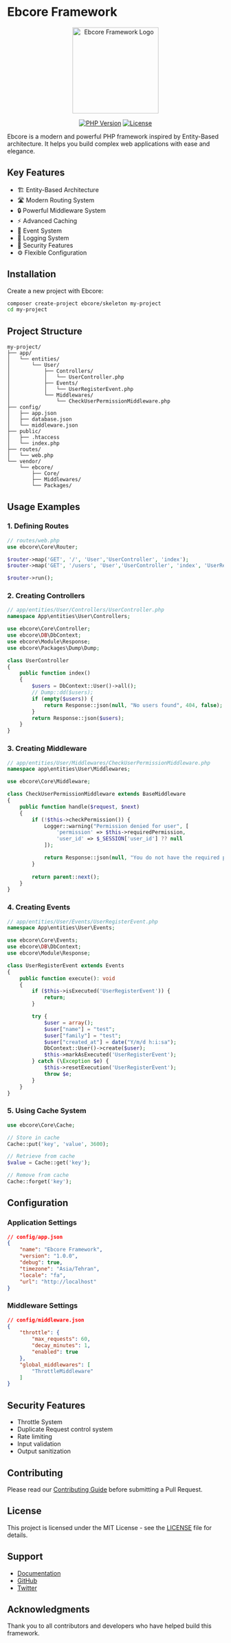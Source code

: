 # Ebcore Framework

<div align="center">
  <img src="https://raw.githubusercontent.com/sajjadbandezadeh/ebcore-framework/refs/heads/master/logo.svg" alt="Ebcore Framework Logo" width="200">

[![PHP Version](https://img.shields.io/badge/PHP-8.1%2B-purple.svg)](https://php.net)
[![License](https://img.shields.io/badge/license-MIT-blue.svg)](LICENSE)

[//]: # (  [![Build Status]&#40;https://github.com/ebcore/ebcore/workflows/tests/badge.svg&#41;]&#40;https://github.com/ebcore/ebcore/actions&#41;)

[//]: # (  [![Code Coverage]&#40;https://codecov.io/gh/ebcore/ebcore/branch/main/graph/badge.svg&#41;]&#40;https://codecov.io/gh/ebcore/ebcore&#41;)

[//]: # (  [![StyleCI]&#40;https://github.styleci.io/repos/ebcore/ebcore/badge.svg&#41;]&#40;https://github.styleci.io/repos/ebcore/ebcore&#41;)
</div>

Ebcore is a modern and powerful PHP framework inspired by Entity-Based architecture. It helps you build complex web applications with ease and elegance.

## Key Features

- 🏗️ Entity-Based Architecture
- 🛣️ Modern Routing System
- 🔒 Powerful Middleware System
- ⚡ Advanced Caching
- 🎯 Event System
- 📝 Logging System
- 🔐 Security Features
- ⚙️ Flexible Configuration

## Installation

Create a new project with Ebcore:

```bash
composer create-project ebcore/skeleton my-project
cd my-project
```

## Project Structure

```
my-project/
├── app/
│   └── entities/
│       └── User/
│           ├── Controllers/
│           │   └── UserController.php
│           ├── Events/
│           │   └── UserRegisterEvent.php
│           └── Middlewares/
│               └── CheckUserPermissionMiddleware.php
├── config/
│   ├── app.json
│   ├── database.json
│   └── middleware.json
├── public/
│   ├── .htaccess
│   └── index.php
├── routes/
│   └── web.php
└── vendor/
    └── ebcore/
        ├── Core/
        ├── Middlewares/
        └── Packages/
```

## Usage Examples

### 1. Defining Routes

```php
// routes/web.php
use ebcore\Core\Router;

$router->map('GET', '/', 'User','UserController', 'index');
$router->map('GET', '/users', 'User','UserController', 'index', 'UserRegisterEvent', 'after');

$router->run();

```

### 2. Creating Controllers

```php
// app/entities/User/Controllers/UserController.php
namespace App\entities\User\Controllers;

use ebcore\Core\Controller;
use ebcore\DB\DbContext;
use ebcore\Module\Response;
use ebcore\Packages\Dump\Dump;

class UserController 
{
    public function index() 
    {
        $users = DbContext::User()->all();
        // Dump::dd($users);
        if (empty($users)) {
            return Response::json(null, "No users found", 404, false);
        }
        return Response::json($users);
    }
}
```

### 3. Creating Middleware

```php
// app/entities/User/Middlewares/CheckUserPermissionMiddleware.php
namespace app\entities\User\Middlewares;

use ebcore\Core\Middleware;

class CheckUserPermissionMiddleware extends BaseMiddleware
{
    public function handle($request, $next)
    {
        if (!$this->checkPermission()) {
            Logger::warning("Permission denied for user", [
                'permission' => $this->requiredPermission,
                'user_id' => $_SESSION['user_id'] ?? null
            ]);

            return Response::json(null, "You do not have the required permission", 403, false);
        }
        
        return parent::next();
    }
}
```

### 4. Creating Events

```php
// app/entities/User/Events/UserRegisterEvent.php
namespace App\entities\User\Events;

use ebcore\Core\Events;
use ebcore\DB\DbContext;
use ebcore\Module\Response;

class UserRegisterEvent extends Events
{
    public function execute(): void
    {
        if ($this->isExecuted('UserRegisterEvent')) {
            return;
        }

        try {
            $user = array();
            $user["name"] = "test";
            $user["family"] = "test";
            $user["created_at"] = date("Y/m/d h:i:sa");
            DbContext::User()->create($user);
            $this->markAsExecuted('UserRegisterEvent');
        } catch (\Exception $e) {
            $this->resetExecution('UserRegisterEvent');
            throw $e;
        }
    }
}
```

### 5. Using Cache System

```php
use ebcore\Core\Cache;

// Store in cache
Cache::put('key', 'value', 3600);

// Retrieve from cache
$value = Cache::get('key');

// Remove from cache
Cache::forget('key');
```

## Configuration

### Application Settings

```json
// config/app.json
{
    "name": "Ebcore Framework",
    "version": "1.0.0",
    "debug": true,
    "timezone": "Asia/Tehran",
    "locale": "fa",
    "url": "http://localhost"
}
```

### Middleware Settings

```json
// config/middleware.json
{
    "throttle": {
        "max_requests": 60,
        "decay_minutes": 1,
        "enabled": true
    },
    "global_middlewares": [
        "ThrottleMiddleware"
    ]
} 
```

## Security Features

- Throttle System
- Duplicate Request control system
- Rate limiting
- Input validation
- Output sanitization


## Contributing

Please read our [Contributing Guide](CONTRIBUTING.md) before submitting a Pull Request.

## License

This project is licensed under the MIT License - see the [LICENSE](LICENSE) file for details.

## Support

- [Documentation](https://ebcore.ir/docs)
- [GitHub](https://github.com/sajjadbandezadeh/ebcore-framework)
- [Twitter](https://twitter.com/ebcorefw)

## Acknowledgments

Thank you to all contributors and developers who have helped build this framework. 